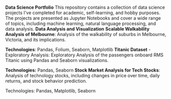 **Data Science Portfolio**
This repository contains a collection of data science projects I've completed for academic, self-learning, and hobby purposes. The projects are presented as Jupyter Notebooks and cover a wide range of topics, including machine learning, natural language processing, and data analysis.
**Data Analysis and Visualization**
**Scalable Walkability Analysis of Melbourne**: Analysis of the walkability of suburbs in Melbourne, Victoria, and its implications.

**Technologies**: Pandas, Folium, Seaborn, Matplotlib
**Titanic Dataset** - Exploratory Analysis: Exploratory Analysis of the passengers onboard RMS Titanic using Pandas and Seaborn visualizations.

**Technologies:** Pandas, Seaborn
**Stock Market Analysis for Tech Stocks**: Analysis of technology stocks, including changes in price over time, daily returns, and stock behavior prediction.

Technologies: Pandas, Matplotlib, Seaborn
